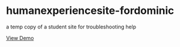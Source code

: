 # humanexperiencesite-fordominic
a temp copy of a student site for troubleshooting help

[View Demo](https://johndoenma.github.io/humanexperiencesite-fordominic)
